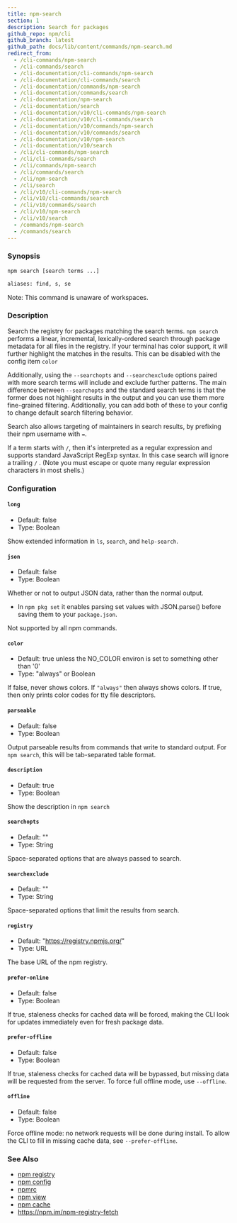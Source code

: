 ```yaml
---
title: npm-search
section: 1
description: Search for packages
github_repo: npm/cli
github_branch: latest
github_path: docs/lib/content/commands/npm-search.md
redirect_from:
  - /cli-commands/npm-search
  - /cli-commands/search
  - /cli-documentation/cli-commands/npm-search
  - /cli-documentation/cli-commands/search
  - /cli-documentation/commands/npm-search
  - /cli-documentation/commands/search
  - /cli-documentation/npm-search
  - /cli-documentation/search
  - /cli-documentation/v10/cli-commands/npm-search
  - /cli-documentation/v10/cli-commands/search
  - /cli-documentation/v10/commands/npm-search
  - /cli-documentation/v10/commands/search
  - /cli-documentation/v10/npm-search
  - /cli-documentation/v10/search
  - /cli/cli-commands/npm-search
  - /cli/cli-commands/search
  - /cli/commands/npm-search
  - /cli/commands/search
  - /cli/npm-search
  - /cli/search
  - /cli/v10/cli-commands/npm-search
  - /cli/v10/cli-commands/search
  - /cli/v10/commands/search
  - /cli/v10/npm-search
  - /cli/v10/search
  - /commands/npm-search
  - /commands/search
---
```


### Synopsis

```bash
npm search [search terms ...]

aliases: find, s, se
```

Note: This command is unaware of workspaces.

### Description

Search the registry for packages matching the search terms. `npm search`
performs a linear, incremental, lexically-ordered search through package
metadata for all files in the registry. If your terminal has color
support, it will further highlight the matches in the results.  This can
be disabled with the config item `color`

Additionally, using the `--searchopts` and `--searchexclude` options
paired with more search terms will include and exclude further patterns.
The main difference between `--searchopts` and the standard search terms
is that the former does not highlight results in the output and you can
use them more fine-grained filtering. Additionally, you can add both of
these to your config to change default search filtering behavior.

Search also allows targeting of maintainers in search results, by prefixing
their npm username with `=`.

If a term starts with `/`, then it's interpreted as a regular expression
and supports standard JavaScript RegExp syntax. In this case search will
ignore a trailing `/` .  (Note you must escape or quote many regular
expression characters in most shells.)

### Configuration

#### `long`

* Default: false
* Type: Boolean

Show extended information in `ls`, `search`, and `help-search`.



#### `json`

* Default: false
* Type: Boolean

Whether or not to output JSON data, rather than the normal output.

* In `npm pkg set` it enables parsing set values with JSON.parse() before
  saving them to your `package.json`.

Not supported by all npm commands.



#### `color`

* Default: true unless the NO_COLOR environ is set to something other than '0'
* Type: "always" or Boolean

If false, never shows colors. If `"always"` then always shows colors. If
true, then only prints color codes for tty file descriptors.



#### `parseable`

* Default: false
* Type: Boolean

Output parseable results from commands that write to standard output. For
`npm search`, this will be tab-separated table format.



#### `description`

* Default: true
* Type: Boolean

Show the description in `npm search`



#### `searchopts`

* Default: ""
* Type: String

Space-separated options that are always passed to search.



#### `searchexclude`

* Default: ""
* Type: String

Space-separated options that limit the results from search.



#### `registry`

* Default: "https://registry.npmjs.org/"
* Type: URL

The base URL of the npm registry.



#### `prefer-online`

* Default: false
* Type: Boolean

If true, staleness checks for cached data will be forced, making the CLI
look for updates immediately even for fresh package data.



#### `prefer-offline`

* Default: false
* Type: Boolean

If true, staleness checks for cached data will be bypassed, but missing data
will be requested from the server. To force full offline mode, use
`--offline`.



#### `offline`

* Default: false
* Type: Boolean

Force offline mode: no network requests will be done during install. To
allow the CLI to fill in missing cache data, see `--prefer-offline`.



### See Also

* [npm registry](/cli/v10/using-npm/registry)
* [npm config](/cli/v10/commands/npm-config)
* [npmrc](/cli/v10/configuring-npm/npmrc)
* [npm view](/cli/v10/commands/npm-view)
* [npm cache](/cli/v10/commands/npm-cache)
* https://npm.im/npm-registry-fetch
